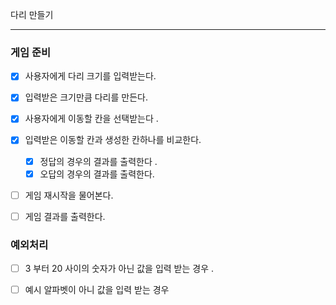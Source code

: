 다리 만들기

--- 
### 게임 준비

- [x] 사용자에게 다리 크기를 입력받는다.
- [x] 입력받은 크기만큼 다리를 만든다.

- [x] 사용자에게 이동할 칸을 선택받는다 .
- [x] 입력받은 이동할 칸과 생성한 칸하나를 비교한다.
    - [x] 정답의 경우의 결과를 출력한다 . 
    - [x] 오답의 경우의 결과를 출력한다.

- [ ] 게임 재시작을 물어본다.
- [ ] 게임 결과를 출력한다.
### 예외처리 
- [ ] 3 부터 20 사이의 숫자가 아닌 값을 입력 받는 경우 .
- [ ] 예시 알파벳이 아니 값을 입력 받는 경우
 